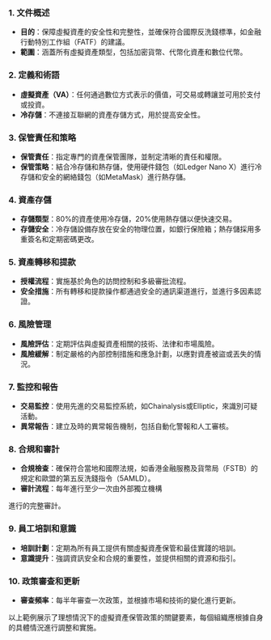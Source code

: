 ### 1. 文件概述
- **目的**：保障虛擬資產的安全性和完整性，並確保符合國際反洗錢標準，如金融行動特別工作組（FATF）的建議。
- **範圍**：涵蓋所有虛擬資產類型，包括加密貨幣、代幣化資產和數位代幣。

### 2. 定義和術語
- **虛擬資產（VA）**：任何通過數位方式表示的價值，可交易或轉讓並可用於支付或投資。
- **冷存儲**：不連接互聯網的資產存儲方式，用於提高安全性。

### 3. 保管責任和策略
- **保管責任**：指定專門的資產保管團隊，並制定清晰的責任和權限。
- **保管策略**：結合冷存儲和熱存儲，使用硬件錢包（如Ledger Nano X）進行冷存儲和安全的網絡錢包（如MetaMask）進行熱存儲。

### 4. 資產存儲
- **存儲類型**：80%的資產使用冷存儲，20%使用熱存儲以便快速交易。
- **存儲安全**：冷存儲設備存放在安全的物理位置，如銀行保險箱；熱存儲採用多重簽名和定期密碼更改。

### 5. 資產轉移和提款
- **授權流程**：實施基於角色的訪問控制和多級審批流程。
- **安全措施**：所有轉移和提款操作都通過安全的通訊渠道進行，並進行多因素認證。

### 6. 風險管理
- **風險評估**：定期評估與虛擬資產相關的技術、法律和市場風險。
- **風險緩解**：制定嚴格的內部控制措施和應急計劃，以應對資產被盜或丟失的情況。

### 7. 監控和報告
- **交易監控**：使用先進的交易監控系統，如Chainalysis或Elliptic，來識別可疑活動。
- **異常報告**：建立及時的異常報告機制，包括自動化警報和人工審核。

### 8. 合規和審計
- **合規檢查**：確保符合當地和國際法規，如香港金融服務及貨幣局（FSTB）的規定和歐盟的第五反洗錢指令（5AMLD）。
- **審計流程**：每年進行至少一次由外部獨立機構

進行的完整審計。

### 9. 員工培訓和意識
- **培訓計劃**：定期為所有員工提供有關虛擬資產保管和最佳實踐的培訓。
- **意識提升**：強調資訊安全和合規的重要性，並提供相關的資源和指引。

### 10. 政策審查和更新
- **審查頻率**：每半年審查一次政策，並根據市場和技術的變化進行更新。

以上範例展示了理想情況下的虛擬資產保管政策的關鍵要素，每個組織應根據自身的具體情況進行調整和實施。
